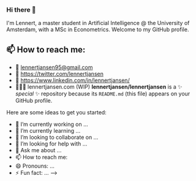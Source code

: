 ### Hi there 👋

I'm Lennert, a master student in Artificial Intelligence @ the University of Amsterdam, with a MSc in Econometrics. Welcome to my GitHub profile.

## 📫 How to reach me: 
- 📩 lennertjansen95@gmail.com
- 🦆 https://twitter.com/lennertjansen
- 🔗 https://www.linkedin.com/in/lennertjansen/
- 🧑🏽‍💻 lennertjansen.com (WIP)
**lennertjansen/lennertjansen** is a ✨ _special_ ✨ repository because its `README.md` (this file) appears on your GitHub profile.

Here are some ideas to get you started:

- 🔭 I’m currently working on ...
- 🌱 I’m currently learning ...
- 👯 I’m looking to collaborate on ...
- 🤔 I’m looking for help with ...
- 💬 Ask me about ...
- 📫 How to reach me: 
- 😄 Pronouns: ...
- ⚡ Fun fact: ...
-->
